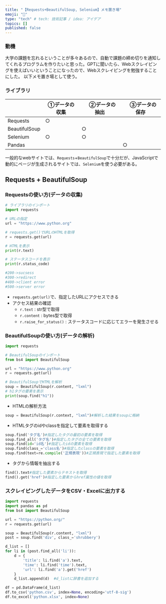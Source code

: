 ```yaml
---
title: "【Requests+BeautifulSoup, Selenium】メモ置き場"
emoji: "🐙"
type: "tech" # tech: 技術記事 / idea: アイデア
topics: []
published: false
---
```


### 動機

大学の課題を忘れるということが多々あるので、自動で課題の締め切りを通知してくれるプログラムを作りたいと思った。GPTに聞いたら、Webスクレイピングを使えばいいということになったので、Webスクレイピングを勉強することにした。
以下メモ置き場として使う。

### ライブラリ


|      |  ①データの収集  |　②データの抽出  |　③データの保存  |
| ---- | ---- | ---- | ---- |
|  Requests  |  ○  |　　  |     |
|  BeautifulSoup |    |  ○  |   |
|  Selenium  |  ○  |  ○  |    |
|  Pandas  |    |    |  ○  |

一般的なwebサイトでは、`Requests`+`BeautifulSoup`で十分だが、JavaScriptで動的にページが生成されるサイトでは、`Selenium`を使う必要がある。

## Requests + BeautifulSoup

### Requestsの使い方(データの収集)

```python
# ライブラリのインポート
import requests

# URLの指定
url = "https://www.python.org"

# requests.get()でURLのHTMLを取得
r = requests.get(url)

# HTMLを表示
print(r.text)

# ステータスコードを表示
print(r.status_code)

#200->sucsess
#300->redirect
#400->client error
#500->server error

```

- `requests.get(url)`で、指定したURLにアクセスできる
- アクセス結果の確認
   - `r.text` : str型で取得
   - `r.content` : bytes型で取得
   - `r.raise_for_status()` : ステータスコードに応じてエラーを発生させる

### BeautifulSoupの使い方(データの解析)

```python
import requests

# BeautifulSoupのインポート
from bs4 import BeautifulSoup

url = "https://www.python.org"
r = requests.get(url)

# BeautifulSoupでHTMLを解析
soup = BeautifulSoup(r.content, "lxml")
# h1タグの要素を表示
print(soup.find("h1"))
```
- HTMLの解析方法
```python
soup = BeautifulSoup(r.context, "lxml")#解析した結果をsoupに格納
```
- HTMLタグのidやclassを指定して要素を取得する

```python
soup.find('タグ名')#指定したタグの最初の要素を取得
soup.find_all('タグ名')#指定したタグの全ての要素を取得
soup.find(id='id名')#指定したidの要素を取得
soup.find(class_='class名')#指定したclassの要素を取得
soup.find(text=re.compile('正規表現'))#正規表現で指定した要素を取得
```

- タグから情報を抽出する
  
```python
find().text#指定した要素からテキストを取得
find().get('href')#指定した要素からhref属性の値を取得
```

### スクレイピングしたデータをCSV・Excelに出力する

```python
import requests
import pandas as pd
from bs4 import BeautifulSoup

url = "https://python.org/"
r = requests.get(url)

soup = BeautifulSoup(r.content, "lxml")
post = soup.find('div', class_='shrubbery')

d_list = []
for li in (post.find_all('li')):
    d = {
        'title': li.find('a').text,
        'time': li.find('time').text,
        'url': li.find('a').get('href')
    }
    d_list.append(d)  #d_listに辞書を追加する

df = pd.DataFrame(d_list)
df.to_csv('python.csv', index=None, encoding='utf-8-sig')
df.to_excel('python.xlsx', index=None)
```

##